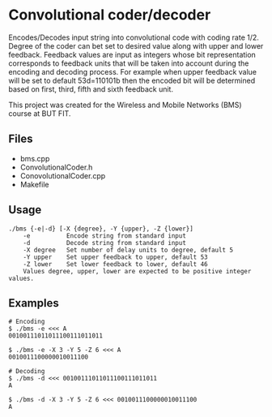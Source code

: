 # Convolutional coder/decoder

Encodes/Decodes input string into convolutional code with coding rate 1/2. Degree of the coder can bet set to desired value along with upper and lower feedback. Feedback values are input as integers whose bit representation corresponds to feedback units that will be taken into account during the encoding and decoding process. For example when upper feedback value will be set to default 53d=110101b then the encoded bit will be determined based on first, third, fifth and sixth feedback unit.

This project was created for the Wireless and Mobile Networks (BMS) course at BUT FIT.

## Files

- bms.cpp
- ConvolutionalCoder.h
- ConovolutionalCoder.cpp
- Makefile

## Usage

```*
./bms {-e|-d} [-X {degree}, -Y {upper}, -Z {lower}]
    -e          Encode string from standard input
    -d          Decode string from standard input
    -X degree   Set number of delay units to degree, default 5
    -Y upper    Set upper feedback to upper, default 53
    -Z lower    Set lower feedback to lower, default 46
    Values degree, upper, lower are expected to be positive integer values.
```

## Examples

```*
# Encoding
$ ./bms -e <<< A
00100111011011100111011011

$ ./bms -e -X 3 -Y 5 -Z 6 <<< A
0010011100000010011100

# Decoding
$ ./bms -d <<< 00100111011011100111011011
A

$ ./bms -d -X 3 -Y 5 -Z 6 <<< 0010011100000010011100
A

```
